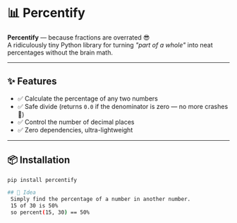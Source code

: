 # 📊 Percentify  

**Percentify** — because fractions are overrated 😎  
A ridiculously tiny Python library for turning *"part of a whole"* into neat percentages without the brain math.  

---

## ✨ Features
- ✅ Calculate the percentage of any two numbers  
- ✅ Safe divide (returns `0.0` if the denominator is zero — no more crashes 🎉)  
- ✅ Control the number of decimal places  
- ✅ Zero dependencies, ultra-lightweight  

---

## 📦 Installation

```bash
pip install percentify

## 🤩 Idea
 Simply find the percentage of a number in another number.
 15 of 30 is 50%
 so percent(15, 30) == 50%
